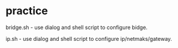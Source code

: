 practice
========
bridge.sh - use dialog and shell script to configure bidge.

ip.sh     - use dialog and shell script to configure ip/netmaks/gateway.



